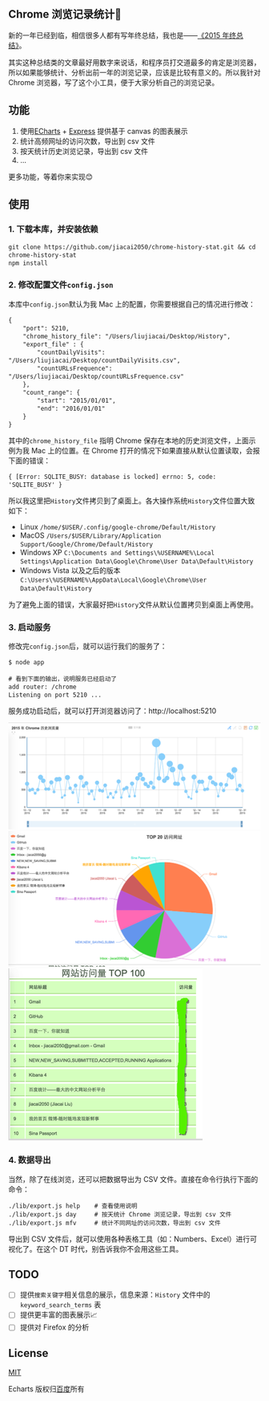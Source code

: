 ## Chrome 浏览记录统计🔧

新的一年已经到临，相信很多人都有写年终总结，我也是——[《2015 年终总结》](http://liujiacai.net/blog/2016/01/08/review-2015/)。

其实这种总结类的文章最好用数字来说话，和程序员打交道最多的肯定是浏览器，所以如果能够统计、分析出前一年的浏览记录，应该是比较有意义的。所以我针对 Chrome 浏览器，写了这个小工具，便于大家分析自己的浏览记录。

## 功能

1. 使用[ECharts](https://github.com/ecomfe/echarts) + [Express](http://expressjs.com/) 提供基于 canvas 的图表展示
2. 统计高频网址的访问次数，导出到 csv 文件
3. 按天统计历史浏览记录，导出到 csv 文件
4. ...

更多功能，等着你来实现😊


## 使用

### 1. 下载本库，并安装依赖
```
git clone https://github.com/jiacai2050/chrome-history-stat.git && cd chrome-history-stat
npm install
```
### 2. 修改配置文件`config.json`
本库中`config.json`默认为我 Mac 上的配置，你需要根据自己的情况进行修改：
```
{
    "port": 5210,
    "chrome_history_file": "/Users/liujiacai/Desktop/History",
    "export_file" : {
        "countDailyVisits": "/Users/liujiacai/Desktop/countDailyVisits.csv",
        "countURLsFrequence": "/Users/liujiacai/Desktop/countURLsFrequence.csv"
    },
    "count_range": {
        "start": "2015/01/01",
        "end": "2016/01/01"
    }
}
```
其中的`chrome_history_file` 指明 Chrome 保存在本地的历史浏览文件，上面示例为我 Mac 上的位置。在 Chrome 打开的情况下如果直接从默认位置读取，会报下面的错误：
```
{ [Error: SQLITE_BUSY: database is locked] errno: 5, code: 'SQLITE_BUSY' }
```
所以我这里把`History`文件拷贝到了桌面上。各大操作系统`History`文件位置大致如下：

- Linux
    `/home/$USER/.config/google-chrome/Default/History`
- MacOS
    `/Users/$USER/Library/Application Support/Google/Chrome/Default/History`
- Windows XP
    `C:\Documents and Settings\%USERNAME%\Local Settings\Application Data\Google\Chrome\User Data\Default\History`
- Windows Vista 以及之后的版本
    `C:\Users\%USERNAME%\AppData\Local\Google\Chrome\User Data\Default\History`

为了避免上面的错误，大家最好把`History`文件从默认位置拷贝到桌面上再使用。

### 3. 启动服务
修改完`config.json`后，就可以运行我们的服务了：
```
$ node app

# 看到下面的输出，说明服务已经启动了
add router: /chrome
Listening on port 5210 ...
```
服务成功启动后，就可以打开浏览器访问了：http://localhost:5210

![chrome_history_trend](screenshots/trend.png)
![chrome_history_percent](screenshots/percent.png)
![chrome_history_table](screenshots/table.png)

### 4. 数据导出
当然，除了在线浏览，还可以把数据导出为 CSV 文件。直接在命令行执行下面的命令：
```
./lib/export.js help    # 查看使用说明
./lib/export.js day     # 按天统计 Chrome 浏览记录，导出到 csv 文件
./lib/export.js mfv     # 统计不同网址的访问次数，导出到 csv 文件
```

导出到 CSV 文件后，就可以使用各种表格工具（如：Numbers、Excel）进行可视化了。在这个 DT 时代，别告诉我你不会用这些工具。

## TODO

- [ ] 提供`搜索关键字`相关信息的展示，信息来源：`History` 文件中的 `keyword_search_terms` 表
- [ ] 提供更丰富的图表展示📈
- [ ] 提供对 Firefox 的分析

## License
[MIT](http://liujiacai.net/license/MIT.html?year=2016)

Echarts 版权归[百度](https://github.com/ecomfe/echarts/blob/master/LICENSE.txt)所有
